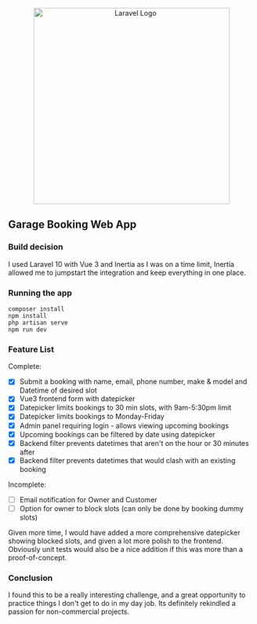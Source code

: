 <p align="center"><a href="https://laravel.com" target="_blank"><img src="https://raw.githubusercontent.com/laravel/art/master/logo-lockup/5%20SVG/2%20CMYK/1%20Full%20Color/laravel-logolockup-cmyk-red.svg" width="400" alt="Laravel Logo"></a></p>

## Garage Booking Web App

### Build decision
I used Laravel 10 with Vue 3 and Inertia as I was on a time limit, Inertia allowed me to jumpstart the integration and 
keep everything in one place.

### Running the app
```shell
composer install
npm install
php artisan serve
npm run dev
```
### Feature List
Complete:
- [x] Submit a booking with name, email, phone number, make & model and Datetime of desired slot
- [x] Vue3 frontend form with datepicker 
- [x] Datepicker limits bookings to 30 min slots, with 9am-5:30pm limit
- [x] Datepicker limits bookings to Monday-Friday
- [x] Admin panel requiring login - allows viewing upcoming bookings
- [x] Upcoming bookings can be filtered by date using datepicker
- [x] Backend filter prevents datetimes that aren't on the hour or 30 minutes after
- [x] Backend filter prevents datetimes that would clash with an existing booking

Incomplete:
- [ ] Email notification for Owner and Customer
- [ ] Option for owner to block slots (can only be done by booking dummy slots) 

Given more time, I would have added a more comprehensive datepicker showing blocked slots, and given a lot more 
polish to the frontend. Obviously unit tests would also be a nice addition if this was more than a proof-of-concept.

### Conclusion
I found this to be a really interesting challenge, and a great opportunity to practice things I don't get to do in my 
day job. Its definitely rekindled a passion for non-commercial projects.
